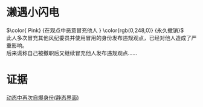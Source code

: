 # 濑遇小闪电
$\color{ Pink} {在观点中恶意冒充他人    } \color{rgb(0,248,0)} {永久撤销}$<br>
此人多次冒充其他风纪委员并使用冒用的身份发布违规观点，已经对他人造成了严重影响。<br>
后来谎称自己被撤职后又继续冒充他人发布违规观点……<br>

# 证据
[动态中再次自爆身份(静态界面)](https://qg46.github.io/bilibili/waterjudge/1/bevid-1.mhtml)
